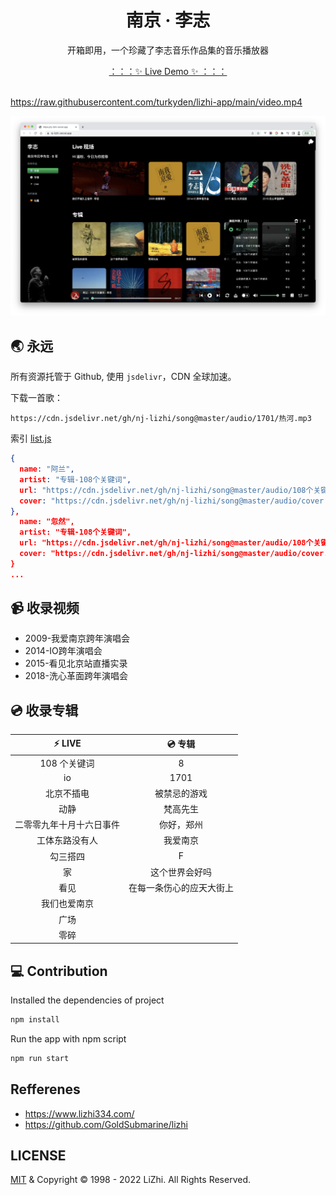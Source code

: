 <h1 align="center">南京 · 李志</h1>

<p align="center">开箱即用，一个珍藏了李志音乐作品集的音乐播放器</p>

<div align="center">
  <a href="https://lizhi.turkyden.com" target="_blank">：：：✨ Live Demo ✨ ：：：</a>
</div>

<br/>

https://raw.githubusercontent.com/turkyden/lizhi-app/main/video.mp4

![logos](./screenshot.png)

## 🌏 永远

所有资源托管于 Github, 使用 `jsdelivr`，CDN 全球加速。

下载一首歌：

```
https://cdn.jsdelivr.net/gh/nj-lizhi/song@master/audio/1701/热河.mp3
```

索引 [list.js](https://cdn.jsdelivr.net/gh/nj-lizhi/song@master/audio/list.js)

```json
{
  name: "阿兰",
  artist: "专辑-108个关键词",
  url: "https://cdn.jsdelivr.net/gh/nj-lizhi/song@master/audio/108个关键词/阿兰.mp3",
  cover: "https://cdn.jsdelivr.net/gh/nj-lizhi/song@master/audio/cover.png",
},
  name: "忽然",
  artist: "专辑-108个关键词",
  url: "https://cdn.jsdelivr.net/gh/nj-lizhi/song@master/audio/108个关键词/忽然.mp3",
  cover: "https://cdn.jsdelivr.net/gh/nj-lizhi/song@master/audio/cover.png",
}
...
```

## 📹 收录视频

- 2009-我爱南京跨年演唱会
- 2014-IO跨年演唱会
- 2015-看见北京站直播实录
- 2018-洗心革面跨年演唱会

## 💿 收录专辑

| :zap: **LIVE**           | 💿 **专辑**           |
| :------------------------: | :------------------------: |
| 108 个关键词             | 8                        |
| io                       | 1701                     |
| 北京不插电               | 被禁忌的游戏             |
| 动静                     | 梵高先生                 |
| 二零零九年十月十六日事件 | 你好，郑州               |
| 工体东路没有人           | 我爱南京                 |
| 勾三搭四                 | F                        |
| 家                       | 这个世界会好吗           |
| 看见                     | 在每一条伤心的应天大街上 |
| 我们也爱南京             |                          |
| 广场                     |                          |
| 零碎                     |                          |


## 💻 Contribution

Installed the dependencies of project

```bash
npm install
```

Run the app with npm script

```bash
npm run start
```

## Refferenes

- https://www.lizhi334.com/
- https://github.com/GoldSubmarine/lizhi

## LICENSE

[MIT](https://git.woa.com/ihub/ihub-pix/blob/master/LICENSE) & Copyright © 1998 - 2022 LiZhi. All Rights Reserved.
